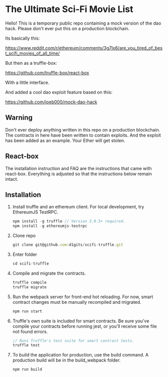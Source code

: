 # The Ultimate Sci-Fi Movie List

Hello! This is a temporary public repo containing a mock version of the dao hack.
Please don't ever put this on a production blockchain.

Its basically this:

https://www.reddit.com/r/ethereum/comments/3g7lx6/are_you_tired_of_best_scifi_movies_of_all_time/

But then as a truffle-box:

https://github.com/truffle-box/react-box

With a little interface.

And added a cool dao exploit feature based on this:

https://github.com/joeb000/mock-dao-hack

## Warning

Don't ever deploy anything written in this repo on a production blockchain. The contracts in here have been written to contain exploits. And the exploit has been added as an example. Your Ether will get stolen.

## React-box

The installation instruction and FAQ are the instructions that came with react-box. Everything is adjusted so that the instructions below remain intact.

## Installation

1. Install truffle and an ethereum client. For local development, try EthereumJS TestRPC.
    ```javascript
    npm install -g truffle // Version 3.0.5+ required.
    npm install -g ethereumjs-testrpc
    ```

2. Clone repo
    ```javascript
    git clone git@github.com:d1gits/scifi-truffle.git
    ```

3. Enter folder
    ```javascript
    cd scifi-truffle
    ```

3. Compile and migrate the contracts.
    ```javascript
    truffle compile
    truffle migrate
    ```

4. Run the webpack server for front-end hot reloading. For now, smart contract changes must be manually recompiled and migrated.
    ```javascript
    npm run start
    ```

5. Truffle's own suite is included for smart contracts. Be sure you've compile your contracts before running jest, or you'll receive some file not found errors.
    ```javascript
    // Runs Truffle's test suite for smart contract tests.
    truffle test
    ```

6. To build the application for production, use the build command. A production build will be in the build_webpack folder.
    ```javascript
    npm run build
    ```
